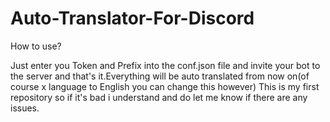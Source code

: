 # Auto-Translator-For-Discord
How to use?

Just enter you Token and Prefix into the conf.json file and invite your bot to the server and that's it.Everything will be auto translated from now on(of course x language to English you can change this however) This is my first repository so if it's bad i understand and do let me know if there are any issues.
